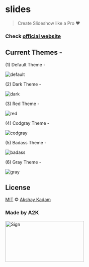 # slides

> Create Slideshow like a Pro :heart:

### Check [official website](https://deadcoder0904.github.io/slides-official-website/)

## Current Themes -

(1) Default Theme -

![default](http://imgur.com/voVoJ2Z.png)

(2) Dark Theme -

![dark](http://imgur.com/FdTX5Dd.png)

(3) Red Theme -

![red](http://imgur.com/RW8tfqL.png)

(4) Codgray Theme -

![codgray](http://imgur.com/ZgtczP2.png)

(5) Badass Theme -

![badass](http://imgur.com/hE83bZ1.png)

(6) Gray Theme -

![gray](http://imgur.com/3bLkxfd.png)

## License

[MIT](LICENSE.md) © [Akshay Kadam](https://github.com/deadcoder0904)

### Made by A2K

<img src="http://imgur.com/jfmA33n.png" alt="Sign" width=250 height=130 />
